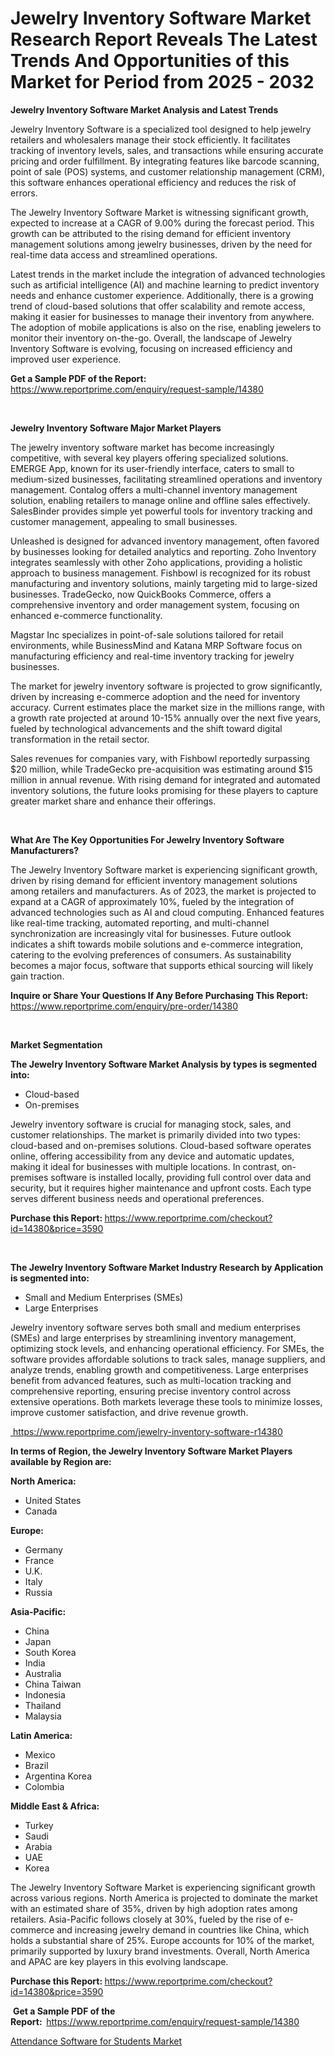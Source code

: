 <p><h1>Jewelry Inventory Software Market Research Report Reveals The Latest Trends And Opportunities of this Market for Period from 2025 - 2032</h1></p><p><strong>Jewelry Inventory Software Market Analysis and Latest Trends</strong></p>
<p><p>Jewelry Inventory Software is a specialized tool designed to help jewelry retailers and wholesalers manage their stock efficiently. It facilitates tracking of inventory levels, sales, and transactions while ensuring accurate pricing and order fulfillment. By integrating features like barcode scanning, point of sale (POS) systems, and customer relationship management (CRM), this software enhances operational efficiency and reduces the risk of errors.</p><p>The Jewelry Inventory Software Market is witnessing significant growth, expected to increase at a CAGR of 9.00% during the forecast period. This growth can be attributed to the rising demand for efficient inventory management solutions among jewelry businesses, driven by the need for real-time data access and streamlined operations. </p><p>Latest trends in the market include the integration of advanced technologies such as artificial intelligence (AI) and machine learning to predict inventory needs and enhance customer experience. Additionally, there is a growing trend of cloud-based solutions that offer scalability and remote access, making it easier for businesses to manage their inventory from anywhere. The adoption of mobile applications is also on the rise, enabling jewelers to monitor their inventory on-the-go. Overall, the landscape of Jewelry Inventory Software is evolving, focusing on increased efficiency and improved user experience.</p></p>
<p><strong>Get a Sample PDF of the Report:&nbsp;</strong> <a href="https://www.reportprime.com/enquiry/request-sample/14380?utm_campaign=3499&utm_medium=2&utm_source=Github&utm_content=ia&utm_term=20032025&utm_id=jewelry-inventory-software">https://www.reportprime.com/enquiry/request-sample/14380</a></p>
<p>&nbsp;</p>
<p><strong>Jewelry Inventory Software Major Market Players</strong></p>
<p><p>The jewelry inventory software market has become increasingly competitive, with several key players offering specialized solutions. EMERGE App, known for its user-friendly interface, caters to small to medium-sized businesses, facilitating streamlined operations and inventory management. Contalog offers a multi-channel inventory management solution, enabling retailers to manage online and offline sales effectively. SalesBinder provides simple yet powerful tools for inventory tracking and customer management, appealing to small businesses.</p><p>Unleashed is designed for advanced inventory management, often favored by businesses looking for detailed analytics and reporting. Zoho Inventory integrates seamlessly with other Zoho applications, providing a holistic approach to business management. Fishbowl is recognized for its robust manufacturing and inventory solutions, mainly targeting mid to large-sized businesses. TradeGecko, now QuickBooks Commerce, offers a comprehensive inventory and order management system, focusing on enhanced e-commerce functionality.</p><p>Magstar Inc specializes in point-of-sale solutions tailored for retail environments, while BusinessMind and Katana MRP Software focus on manufacturing efficiency and real-time inventory tracking for jewelry businesses.</p><p>The market for jewelry inventory software is projected to grow significantly, driven by increasing e-commerce adoption and the need for inventory accuracy. Current estimates place the market size in the millions range, with a growth rate projected at around 10-15% annually over the next five years, fueled by technological advancements and the shift toward digital transformation in the retail sector.</p><p>Sales revenues for companies vary, with Fishbowl reportedly surpassing $20 million, while TradeGecko pre-acquisition was estimating around $15 million in annual revenue. With rising demand for integrated and automated inventory solutions, the future looks promising for these players to capture greater market share and enhance their offerings.</p></p>
<p>&nbsp;</p>
<p><strong>What Are The Key Opportunities For Jewelry Inventory Software Manufacturers?</strong></p>
<p><p>The Jewelry Inventory Software market is experiencing significant growth, driven by rising demand for efficient inventory management solutions among retailers and manufacturers. As of 2023, the market is projected to expand at a CAGR of approximately 10%, fueled by the integration of advanced technologies such as AI and cloud computing. Enhanced features like real-time tracking, automated reporting, and multi-channel synchronization are increasingly vital for businesses. Future outlook indicates a shift towards mobile solutions and e-commerce integration, catering to the evolving preferences of consumers. As sustainability becomes a major focus, software that supports ethical sourcing will likely gain traction.</p></p>
<p><strong>Inquire or Share Your Questions If Any Before Purchasing This Report:</strong> <a href="https://www.reportprime.com/enquiry/pre-order/14380?utm_campaign=3499&utm_medium=2&utm_source=Github&utm_content=ia&utm_term=20032025&utm_id=jewelry-inventory-software">https://www.reportprime.com/enquiry/pre-order/14380</a></p>
<p>&nbsp;</p>
<p><strong>Market Segmentation</strong></p>
<p><strong>The Jewelry Inventory Software Market Analysis by types is segmented into:</strong></p>
<p><ul><li>Cloud-based</li><li>On-premises</li></ul></p>
<p><p>Jewelry inventory software is crucial for managing stock, sales, and customer relationships. The market is primarily divided into two types: cloud-based and on-premises solutions. Cloud-based software operates online, offering accessibility from any device and automatic updates, making it ideal for businesses with multiple locations. In contrast, on-premises software is installed locally, providing full control over data and security, but it requires higher maintenance and upfront costs. Each type serves different business needs and operational preferences.</p></p>
<p><strong>Purchase this Report:&nbsp;</strong><a href="https://www.reportprime.com/checkout?id=14380&price=3590&utm_campaign=3499&utm_medium=2&utm_source=Github&utm_content=ia&utm_term=20032025&utm_id=jewelry-inventory-software">https://www.reportprime.com/checkout?id=14380&price=3590</a></p>
<p>&nbsp;</p>
<p><strong>The Jewelry Inventory Software Market Industry Research by Application is segmented into:</strong></p>
<p><ul><li>Small and Medium Enterprises (SMEs)</li><li>Large Enterprises</li></ul></p>
<p><p>Jewelry inventory software serves both small and medium enterprises (SMEs) and large enterprises by streamlining inventory management, optimizing stock levels, and enhancing operational efficiency. For SMEs, the software provides affordable solutions to track sales, manage suppliers, and analyze trends, enabling growth and competitiveness. Large enterprises benefit from advanced features, such as multi-location tracking and comprehensive reporting, ensuring precise inventory control across extensive operations. Both markets leverage these tools to minimize losses, improve customer satisfaction, and drive revenue growth.</p></p>
<p><a href="https://www.reportprime.com/jewelry-inventory-software-r14380?utm_campaign=3499&utm_medium=2&utm_source=Github&utm_content=ia&utm_term=20032025&utm_id=jewelry-inventory-software">&nbsp;https://www.reportprime.com/jewelry-inventory-software-r14380</a></p>
<p><strong>In terms of Region, the Jewelry Inventory Software Market Players available by Region are:</strong></p>
<p>
    <p> <strong> North America: </strong>
        <ul>
            <li>United States</li>
            <li>Canada</li>
        </ul>
        </p> 
    <p> <strong> Europe: </strong>
        <ul>
            <li>Germany</li>
            <li>France</li>
            <li>U.K.</li>
            <li>Italy</li>
            <li>Russia</li>
        </ul>
        </p> 
    <p> <strong> Asia-Pacific: </strong>
        <ul>
            <li>China</li>
            <li>Japan</li>
            <li>South Korea</li>
            <li>India</li>
            <li>Australia</li>
            <li>China Taiwan</li>
            <li>Indonesia</li>
            <li>Thailand</li>
            <li>Malaysia</li>
        </ul>
        </p> 
    <p> <strong> Latin America: </strong>
        <ul>
            <li>Mexico</li>
            <li>Brazil</li>
            <li>Argentina Korea</li>
            <li>Colombia</li>
        </ul>
        </p> 
    <p> <strong> Middle East & Africa: </strong>
        <ul>
            <li>Turkey</li>
            <li>Saudi</li>
            <li>Arabia</li>
            <li>UAE</li>
            <li>Korea</li>
        </ul>
    </p>
    </p>
<p><p>The Jewelry Inventory Software Market is experiencing significant growth across various regions. North America is projected to dominate the market with an estimated share of 35%, driven by high adoption rates among retailers. Asia-Pacific follows closely at 30%, fueled by the rise of e-commerce and increasing jewelry demand in countries like China, which holds a substantial share of 25%. Europe accounts for 10% of the market, primarily supported by luxury brand investments. Overall, North America and APAC are key players in this evolving landscape.</p></p>
<p><strong>Purchase this Report: </strong><a href="https://www.reportprime.com/checkout?id=14380&price=3590&utm_campaign=3499&utm_medium=2&utm_source=Github&utm_content=ia&utm_term=20032025&utm_id=jewelry-inventory-software">https://www.reportprime.com/checkout?id=14380&price=3590</a></p>
<p>&nbsp;<strong>Get a Sample PDF of the Report:&nbsp;&nbsp;</strong><a href="https://www.reportprime.com/enquiry/request-sample/14380?utm_campaign=3499&utm_medium=2&utm_source=Github&utm_content=ia&utm_term=20032025&utm_id=jewelry-inventory-software">https://www.reportprime.com/enquiry/request-sample/14380</a></p>
<p><strong></strong></p>
<p><p><a href="https://github.com/cobinaydin13/Market-Research-Report-List-1/blob/main/attendance-software-for-students-market.md?utm_campaign=3499&utm_medium=2&utm_source=Github&utm_content=ia&utm_term=20032025&utm_id=jewelry-inventory-software">Attendance Software for Students Market</a></p></p>